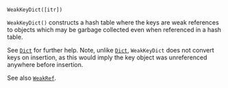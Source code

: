 ```
WeakKeyDict([itr])
```

`WeakKeyDict()` constructs a hash table where the keys are weak references to objects which may be garbage collected even when referenced in a hash table.

See [`Dict`](@ref) for further help.  Note, unlike [`Dict`](@ref), `WeakKeyDict` does not convert keys on insertion, as this would imply the key object was unreferenced anywhere before insertion.

See also [`WeakRef`](@ref).
